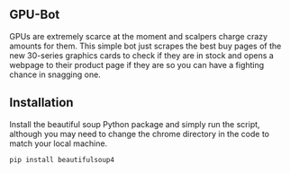## GPU-Bot
GPUs are extremely scarce at the moment and scalpers charge crazy amounts for them. This simple bot just scrapes the best buy pages of the new 30-series graphics cards to check if they are in stock and opens a webpage to their product page if they are so you can have a fighting chance in snagging one.  
## Installation
Install the beautiful soup Python package and simply run the script, although you may need to change the chrome directory in the code to match your local machine.  

`pip install beautifulsoup4`
